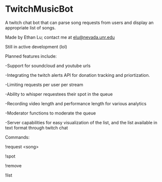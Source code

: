 # TwitchMusicBot
A twitch chat bot that can parse song requests from users and display an appropriate list of songs.

Made by Ethan Lu; contact me at elu@nevada.unr.edu

Still in active development (lol)

Planned features include:

-Support for soundcloud and youtube urls

-Integrating the twitch alerts API for donation tracking and priortization.

-Limiting requests per user per stream

-Ability to whisper requestees their spot in the queue

-Recording video length and performance length for various analytics

-Moderator functions to moderate the queue

-Server capabilities for easy visualization of the list, and the list available in text format through twitch chat

Commands:

!request \<song\>

!spot

!remove

!list
